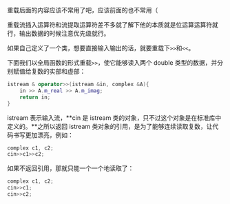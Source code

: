 重载后面的内容应该不常用了吧，应该前面的也不常用（

重载流插入运算符和流提取运算符差不多就了解下他的本质就是位运算运算符就行，输出数据的时候注意优先级就行。

如果自己定义了一个类，想要直接输入输出的话，就要重载下``>>``和`<<`。

下面我们以全局函数的形式重载`>>`，使它能够读入两个 double 类型的数据，并分别赋值给复数的实部和虚部：

```cpp
istream & operator>>(istream &in, complex &A){
    in >> A.m_real >> A.m_imag;
    return in;
}
```

istream 表示输入流，**cin 是 istream 类的对象，只不过这个对象是在标准库中定义的。**之所以返回 istream 类对象的引用，是为了能够连续读取复数，让代码书写更加漂亮，例如：

```cpp
complex c1, c2;
cin>>c1>>c2;
```

如果不返回引用，那就只能一个一个地读取了：

```cpp
complex c1, c2;
cin>>c1;
cin>>c2;
```